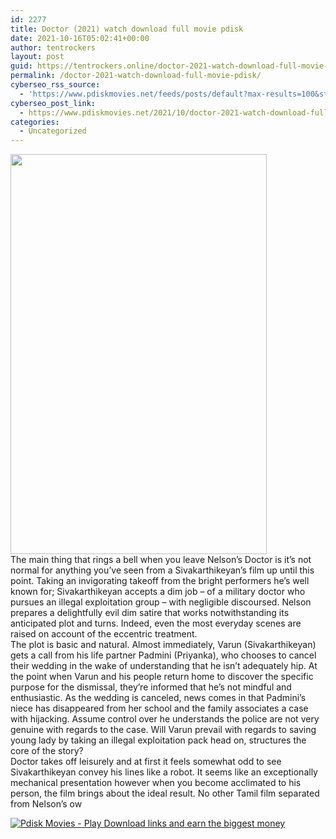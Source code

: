 ```yaml
---
id: 2277
title: Doctor (2021) watch download full movie pdisk
date: 2021-10-16T05:02:41+00:00
author: tentrockers
layout: post
guid: https://tentrockers.online/doctor-2021-watch-download-full-movie-pdisk/
permalink: /doctor-2021-watch-download-full-movie-pdisk/
cyberseo_rss_source:
  - 'https://www.pdiskmovies.net/feeds/posts/default?max-results=100&start-index=1'
cyberseo_post_link:
  - https://www.pdiskmovies.net/2021/10/doctor-2021-watch-download-full-movie.html
categories:
  - Uncategorized
---
```

<div class="separator">
  <a href="https://blogger.googleusercontent.com/img/a/AVvXsEjEu0yThaP9uWzGBFl-MYIBMO8mvGcTO2XbjdnwJJ01FqUN38lXNF5kEa7TxnLyEWZYOKGIk8Rngmi8lWUj_VHy4GFA-PGyvFKPRdJsUbidYr9Hh2hlM4_a0IgtK2FL3bjs4OYY6mXoak2I3kHpEZwZO5TMl2JS9FULs1kOMh6QmVq2XZr7rwihBPZmfA=s2048" imageanchor="1"><img loading="lazy" border="0" data-original-height="2048" data-original-width="1310" height="640" src="https://blogger.googleusercontent.com/img/a/AVvXsEjEu0yThaP9uWzGBFl-MYIBMO8mvGcTO2XbjdnwJJ01FqUN38lXNF5kEa7TxnLyEWZYOKGIk8Rngmi8lWUj_VHy4GFA-PGyvFKPRdJsUbidYr9Hh2hlM4_a0IgtK2FL3bjs4OYY6mXoak2I3kHpEZwZO5TMl2JS9FULs1kOMh6QmVq2XZr7rwihBPZmfA=w410-h640" width="410" /></a>
</div>



<div>
  <div>
    <span>The main thing that rings a bell when you leave Nelson&#8217;s Doctor is it&#8217;s not normal for anything you&#8217;ve seen from a Sivakarthikeyan&#8217;s film up until this point. Taking an invigorating takeoff from the bright performers he&#8217;s well known for; Sivakarthikeyan accepts a dim job – of a military doctor who pursues an illegal exploitation group &#8211; with negligible discoursed. Nelson prepares a delightfully evil dim satire that works notwithstanding its anticipated plot and turns. Indeed, even the most everyday scenes are raised on account of the eccentric treatment.&nbsp;</span>
  </div>
  
  <div>
    <span>The plot is basic and natural. Almost immediately, Varun (Sivakarthikeyan) gets a call from his life partner Padmini (Priyanka), who chooses to cancel their wedding in the wake of understanding that he isn&#8217;t adequately hip. At the point when Varun and his people return home to discover the specific purpose for the dismissal, they&#8217;re informed that he&#8217;s not mindful and enthusiastic. As the wedding is canceled, news comes in that Padmini&#8217;s niece has disappeared from her school and the family associates a case with hijacking. Assume control over he understands the police are not very genuine with regards to the case. Will Varun prevail with regards to saving young lady by taking an illegal exploitation pack head on, structures the core of the story?&nbsp;</span>
  </div>
  
  <div>
    <span>Doctor takes off leisurely and at first it feels somewhat odd to see Sivakarthikeyan convey his lines like a robot. It seems like an exceptionally mechanical presentation however when you become acclimated to his person, the film brings about the ideal result. No other Tamil film separated from Nelson&#8217;s ow</span>
  </div>
</div>

[![](https://1.bp.blogspot.com/-a93bp85aB6g/YUXjACCiX3I/AAAAAAAAbQE/GHmPI7h0af0tqn6tYzd0cdrDv9Hu9LUSACLcBGAsYHQ/s16000/Play_it_New-removebg-preview.png "Pdisk Movies - Play Download links and earn the biggest money")](https://subscribetounlocklink1.blogspot.com/2021/10/subscribe-to-unlock-doctor-2021-full.html)
